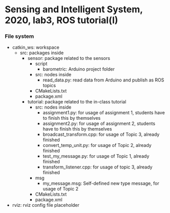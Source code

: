 # Sensing and Intelligent System, 2020, lab3, ROS tutorial(I)

### File system
* catkin_ws: workspace
  * src: packages inside
    * sensor: package related to the sensors
      * script
        * barometric: Arduino project folder
      * src: nodes inside
        * read_data.py: read data from Arduino and publish as ROS topics
      * CMakeLists.txt
      * package.xml
    * tutorial: package related to the in-class tutorial
      * src: nodes inside
        * assignment1.py: for usage of assignment 1, students have to finish this by themselves
        * assignment2.py: for usage of assignment 2, students have to finish this by themselves
        * broadcast_transform.cpp: for usage of Topic 3, already finished
        * convert_temp_unit.py: for usage of Topic 2, already finished
        * test_my_message.py: for usage of Topic 1, already finished
        * transform_listener.cpp: for usage of topic 3, already finished
      * msg
        *  my_message.msg: Self-defined new type message, for usage of Topic 2
      * CMakeLists.txt
      * package.xml
* rviz: rviz config file placeholder
